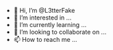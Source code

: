 - 👋 Hi, I’m @L3tterFake
- 👀 I’m interested in ...
- 🌱 I’m currently learning ...
- 💞️ I’m looking to collaborate on ...
- 📫 How to reach me ...

<!---
L3tterFake/L3tterFake is a ✨ special ✨ repository because its `README.md` (this file) appears on your GitHub profile.
You can click the Preview link to take a look at your changes.
--->
